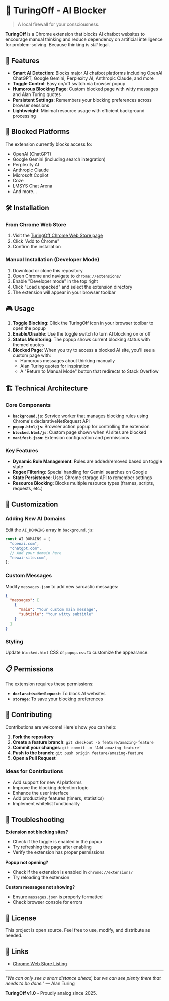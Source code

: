 # 🧠 TuringOff - AI Blocker

> A local firewall for your consciousness.

**TuringOff** is a Chrome extension that blocks AI chatbot websites to encourage manual thinking and reduce dependency on artificial intelligence for problem-solving. Because thinking is *still* legal.

## 🎯 Features

- **Smart AI Detection**: Blocks major AI chatbot platforms including OpenAI ChatGPT, Google Gemini, Perplexity AI, Anthropic Claude, and more
- **Toggle Control**: Easy on/off switch via browser popup
- **Humorous Blocking Page**: Custom blocked page with witty messages and Alan Turing quotes
- **Persistent Settings**: Remembers your blocking preferences across browser sessions
- **Lightweight**: Minimal resource usage with efficient background processing

## 🚫 Blocked Platforms

The extension currently blocks access to:

- OpenAI (ChatGPT)
- Google Gemini (including search integration)
- Perplexity AI
- Anthropic Claude
- Microsoft Copilot
- Coze
- LMSYS Chat Arena
- And more...

## 🛠 Installation

### From Chrome Web Store
1. Visit the [TuringOff Chrome Web Store page](https://chromewebstore.google.com/detail/turingoff-ai-blocker/gdfghejnpofikgbjgljnacafgflijkbd)
2. Click "Add to Chrome"
3. Confirm the installation

### Manual Installation (Developer Mode)
1. Download or clone this repository
2. Open Chrome and navigate to `chrome://extensions/`
3. Enable "Developer mode" in the top right
4. Click "Load unpacked" and select the extension directory
5. The extension will appear in your browser toolbar

## 🎮 Usage

1. **Toggle Blocking**: Click the TuringOff icon in your browser toolbar to open the popup
2. **Enable/Disable**: Use the toggle switch to turn AI blocking on or off
3. **Status Monitoring**: The popup shows current blocking status with themed quotes
4. **Blocked Page**: When you try to access a blocked AI site, you'll see a custom page with:
   - Humorous messages about thinking manually
   - Alan Turing quotes for inspiration
   - A "Return to Manual Mode" button that redirects to Stack Overflow

## 🏗 Technical Architecture

### Core Components

- **`background.js`**: Service worker that manages blocking rules using Chrome's declarativeNetRequest API
- **`popup.html/js`**: Browser action popup for controlling the extension
- **`blocked.html/js`**: Custom page shown when AI sites are blocked
- **`manifest.json`**: Extension configuration and permissions

### Key Features

- **Dynamic Rule Management**: Rules are added/removed based on toggle state
- **Regex Filtering**: Special handling for Gemini searches on Google
- **State Persistence**: Uses Chrome storage API to remember settings
- **Resource Blocking**: Blocks multiple resource types (frames, scripts, requests, etc.)

## 🎨 Customization

### Adding New AI Domains
Edit the `AI_DOMAINS` array in `background.js`:

```javascript
const AI_DOMAINS = [
  "openai.com",
  "chatgpt.com",
  // Add your domain here
  "newai-site.com",
];
```

### Custom Messages
Modify `messages.json` to add new sarcastic messages:

```json
{
  "messages": [
    {
      "main": "Your custom main message",
      "subtitle": "Your witty subtitle"
    }
  ]
}
```

### Styling
Update `blocked.html` CSS or `popup.css` to customize the appearance.

## 📋 Permissions

The extension requires these permissions:

- **`declarativeNetRequest`**: To block AI websites
- **`storage`**: To save your blocking preferences

## 🤝 Contributing

Contributions are welcome! Here's how you can help:

1. **Fork the repository**
2. **Create a feature branch**: `git checkout -b feature/amazing-feature`
3. **Commit your changes**: `git commit -m 'Add amazing feature'`
4. **Push to the branch**: `git push origin feature/amazing-feature`
5. **Open a Pull Request**

### Ideas for Contributions

- Add support for new AI platforms
- Improve the blocking detection logic
- Enhance the user interface
- Add productivity features (timers, statistics)
- Implement whitelist functionality

## 🐛 Troubleshooting

**Extension not blocking sites?**
- Check if the toggle is enabled in the popup
- Try refreshing the page after enabling
- Verify the extension has proper permissions

**Popup not opening?**
- Check if the extension is enabled in `chrome://extensions/`
- Try reloading the extension

**Custom messages not showing?**
- Ensure `messages.json` is properly formatted
- Check browser console for errors

## 📄 License

This project is open source. Feel free to use, modify, and distribute as needed.

## 🔗 Links

- [Chrome Web Store Listing](https://chromewebstore.google.com/detail/turingoff-ai-blocker/gdfghejnpofikgbjgljnacafgflijkbd)

---

*"We can only see a short distance ahead, but we can see plenty there that needs to be done."* — Alan Turing

**TuringOff v1.0** - Proudly analog since 2025.
